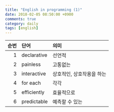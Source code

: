 ```yaml
---
title: "English in programming (1)"
date: 2018-02-05 08:50:00 +0900
comments: true
category: daily
tags: [english]
---
```


|순번|단어|의미|
|---:|:--|:--|
|1|declarative|선언적|
|2|painless|고통없는|
|3|interactive|상호적인, 상호작용을 하는|
|4|for each|각각|
|5|efficiently|효율적으로|
|6|predictable|예측할 수 있는|
